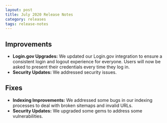 ```yaml
---
layout: post
title: July 2020 Release Notes
category: releases
tags: release-notes
---
```


## Improvements

* **Login.gov Upgrades:** We updated our Login.gov integration to ensure a consistent login and logout experience for everyone. Users will now be asked to present their credentials every time they log in. 
* **Security Updates:** We addressed security issues.

## Fixes

* **Indexing Improvements:** We addressed some bugs in our indexing processes to deal with broken sitemaps and invalid URLs.
* **Security Updates:** We upgraded some gems to address some vulnerabilities.